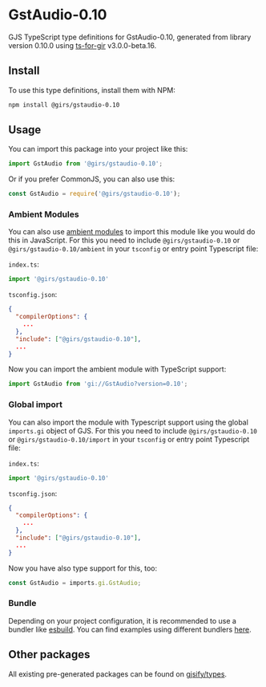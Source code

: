 
# GstAudio-0.10

GJS TypeScript type definitions for GstAudio-0.10, generated from library version 0.10.0 using [ts-for-gir](https://github.com/gjsify/ts-for-gir) v3.0.0-beta.16.

## Install

To use this type definitions, install them with NPM:
```bash
npm install @girs/gstaudio-0.10
```

## Usage

You can import this package into your project like this:
```ts
import GstAudio from '@girs/gstaudio-0.10';
```

Or if you prefer CommonJS, you can also use this:
```ts
const GstAudio = require('@girs/gstaudio-0.10');
```

### Ambient Modules

You can also use [ambient modules](https://github.com/gjsify/ts-for-gir/tree/main/packages/cli#ambient-modules) to import this module like you would do this in JavaScript.
For this you need to include `@girs/gstaudio-0.10` or `@girs/gstaudio-0.10/ambient` in your `tsconfig` or entry point Typescript file:

`index.ts`:
```ts
import '@girs/gstaudio-0.10'
```

`tsconfig.json`:
```json
{
  "compilerOptions": {
    ...
  },
  "include": ["@girs/gstaudio-0.10"],
  ...
}
```

Now you can import the ambient module with TypeScript support: 

```ts
import GstAudio from 'gi://GstAudio?version=0.10';
```


### Global import

You can also import the module with Typescript support using the global `imports.gi` object of GJS.
For this you need to include `@girs/gstaudio-0.10` or `@girs/gstaudio-0.10/import` in your `tsconfig` or entry point Typescript file:

`index.ts`:
```ts
import '@girs/gstaudio-0.10'
```

`tsconfig.json`:
```json
{
  "compilerOptions": {
    ...
  },
  "include": ["@girs/gstaudio-0.10"],
  ...
}
```

Now you have also type support for this, too:

```ts
const GstAudio = imports.gi.GstAudio;
```

### Bundle

Depending on your project configuration, it is recommended to use a bundler like [esbuild](https://esbuild.github.io/). You can find examples using different bundlers [here](https://github.com/gjsify/ts-for-gir/tree/main/examples).

## Other packages

All existing pre-generated packages can be found on [gjsify/types](https://github.com/gjsify/types).

